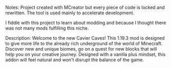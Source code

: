 Notes:
Project created with MCreator but every piece of code is locked and rewritten.
The tool is used mainly to accelerate development.

I fiddle with this project to learn about modding and because I thought there was not many mods fulfilling this niche.


Description:
Welcome to the new Cavier Caves! This 1.19.3 mod is designed to give more life to the already rich underground of the world of Minecraft.
Discover new and unique biomes, go on a quest for new blocks that will help you on your creative journey.
Designed with a vanilla plus mindset, this addon will feel natural and won't disrupt the balance of the game.
